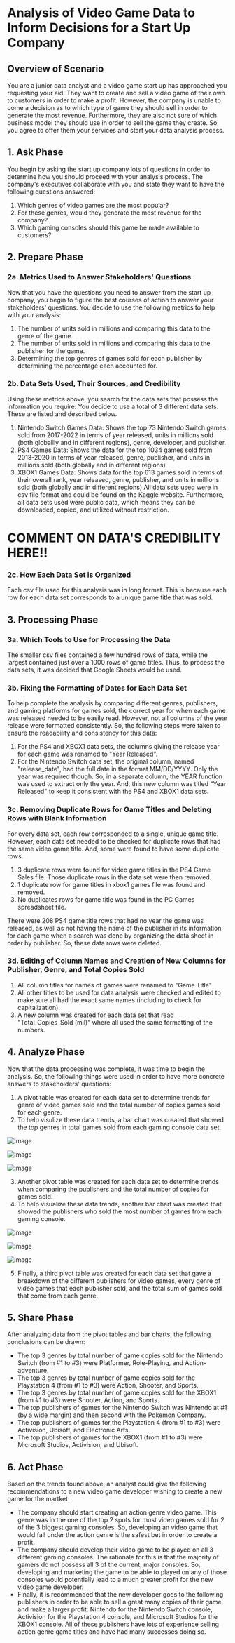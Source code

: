 # Analysis of Video Game Data to Inform Decisions for a Start Up Company
## Overview of Scenario
You are a junior data analyst and a video game start up has approached you requesting your aid. They want to create and sell a video game of their own to customers in order to make a profit. However, the company is unable to come a decision as to which type of game they should sell in order to generate the most revenue. Furthermore, they are also not sure of which business model they should use in order to sell the game they create. So, you agree to offer them your services and start your data analysis process.
## 1. Ask Phase
You begin by asking the start up company lots of questions in order to determine how you should proceed with your analysis process. The company's executives collaborate with you and state they want to have the following questions answered:
1.	Which genres of video games are the most popular?
2.	For these genres, would they generate the most revenue for the company?
3.	Which gaming consoles should this game be made available to customers?
## 2. Prepare Phase
### 2a. Metrics Used to Answer Stakeholders' Questions
Now that you have the questions you need to answer from the start up company, you begin to figure the best courses of action to answer your stakeholders' questions. You decide to use the following metrics to help with your analysis:
1.	The number of units sold in millions and comparing this data to the genre of the game.
2.	The number of units sold in millions and comparing this data to the publisher for the game.
3.	Determining the top genres of games sold for each publisher by determining the percentage each accounted for.
### 2b. Data Sets Used, Their Sources, and Credibility
Using these metrics above, you search for the data sets that possess the information you require. You decide to use a total of 3 different data sets. These are listed and described below.
1.	Nintendo Switch Games Data: Shows the top 73 Nintendo Switch games sold from 2017-2022 in terms of year released, units in millions sold (both globallly and in different regions), genre, developer, and publisher.
2.	PS4 Games Data: Shows the data for the top 1034 games sold from 2013-2020 in terms of year released, genre, publisher, and units in millions sold (both globally and in different regions)
3.	XBOX1 Games Data: Shows data for the top 613 games sold in terms of their overall rank, year released, genre, publisher, and units in millions sold (both globally and in different regions)
All data sets used were in csv file format and could be found on the Kaggle website. Furthermore, all data sets used were public data, which means they can be downloaded, copied, and utilized without restriction.

# COMMENT ON DATA'S CREDIBILITY HERE!!

### 2c. How Each Data Set is Organized
Each csv file used for this analysis was in long format. This is because each row for each data set corresponds to a unique game title that was sold.
## 3. Processing Phase
### 3a. Which Tools to Use for Processing the Data
The smaller csv files contained a few hundred rows of data, while the largest contained just over a 1000 rows of game titles. Thus, to process the data sets, it was decided that Google Sheets would be used.
### 3b. Fixing the Formatting of Dates for Each Data Set
To help complete the analysis by comparing different genres, publishers, and gaming platforms for games sold, the correct year for when each game was released needed to be easily read. However, not all columns of the year release were formatted consistently. So, the following steps were taken to ensure the readability and consistency for this data:
1.	For the PS4 and XBOX1 data sets, the columns giving the release year for each game was renamed to "Year Released".
2.	For the Nintendo Switch data set, the original column, named "release_date", had the full date in the format MM/DD/YYYY. Only the year was required though. So, in a separate column, the YEAR function was used to extract only the year. And, this new column was titled "Year Released" to keep it consistent with the PS4 and XBOX1 data sets.
### 3c. Removing Duplicate Rows for Game Titles and Deleting Rows with Blank Information
For every data set, each row corresponded to a single, unique game title. However, each data set needed to be checked for duplicate rows that had the same video game title. And, some were found to have some duplicate rows. 
1. 3 duplicate rows were found for video game titles in the PS4 Game Sales file. Those duplicate rows in the data set were then removed.
2. 1 duplicate row for game titles in xbox1 games file was found and removed.
3. No duplicates rows for game title was found in the PC Games spreadsheet file.

There were 208 PS4 game title rows that had no year the game was released, as well as not having the name of the publisher in its information for each game when a search was done by organizing the data sheet in order by publisher. So, these data rows were deleted. 

### 3d. Editing of Column Names and Creation of New Columns for Publisher, Genre, and Total Copies Sold
1.	All column titles for names of games were renamed to "Game Title"
2.	All other titles to be used for data analysis were checked and edited to make sure all had the exact same names (including to check for capitalization).
3.	A new column was created for each data set that read "Total_Copies_Sold (mil)" where all used the same formatting of the numbers.

## 4. Analyze Phase

Now that the data processing was complete, it was time to begin the analysis. So, the following things were used in order to have more concrete answers to stakeholders' questions:

1. A pivot table was created for each data set to determine trends for genre of video games sold and the total number of copies games sold for each genre.
2. To help visulize these data trends, a bar chart was created that showed the top genres in total games sold from each gaming console data set.

![image](https://github.com/nightowl8908/Data-Analysis-Portfolio/assets/146215343/6fb78b89-7797-4b5b-8629-8c26565ed13a)

![image](https://github.com/nightowl8908/Data-Analysis-Portfolio/assets/146215343/8f7cef6f-fb02-41b6-92dc-4c3206d2b9d0)

![image](https://github.com/nightowl8908/Data-Analysis-Portfolio/assets/146215343/93cbfd09-473a-4fd7-a38f-1fc6f80ebf82)

3. Another pivot table was created for each data set to determine trends when comparing the publishers and the total number of copies for games sold.
4. To help visualize these data trends, another bar chart was created that showed the publishers who sold the most number of games from each gaming console.

![image](https://github.com/nightowl8908/Data-Analysis-Portfolio/assets/146215343/867190cc-950a-445e-8e63-755b0261030a)

![image](https://github.com/nightowl8908/Data-Analysis-Portfolio/assets/146215343/f252f503-3440-49e3-be59-19d8d5b206c5)

![image](https://github.com/nightowl8908/Data-Analysis-Portfolio/assets/146215343/241a911e-c4bb-4226-8ca7-9744fab266bd)
   
5. Finally, a third pivot table was created for each data set that gave a breakdown of the different publishers for video games, every genre of video games that each publisher sold, and the total sum of games sold that come from each genre. 

## 5. Share Phase 
After analyzing data from the pivot tables and bar charts, the following conclusions can be drawn:

- The top 3 genres by total number of game copies sold for the Nintendo Switch (from #1 to #3) were Platformer, Role-Playing, and Action-adventure.
- The top 3 genres by total number of game copies sold for the Playstation 4 (from #1 to #3) were Action, Shooter, and Sports.  
- The top 3 genres by total number of game copies sold for the XBOX1 (from #1 to #3) were Shooter, Action, and Sports.
- The top publishers of games for the Nintendo Switch was Nintendo at #1 (by a wide margin) and then second with the Pokemon Company.
- The top publishers of games for the Playstation 4 (from #1 to #3) were Activision, Ubisoft, and Electronic Arts.
- The top publishers of games for the XBOX1 (from #1 to #3) were Microsoft Studios, Activision, and Ubisoft.

## 6. Act Phase

Based on the trends found above, an analyst could give the following recommendations to a new video game developer wishing to create a new game for the martket:

- The company should start creating an action genre video game. This genre was in the one of the top 2 spots for most video games sold for 2 of the 3 biggest gaming consoles. So, developing an video game that would fall under the action genre is the safest bet in order to create a profit.
- The company should develop their video game to be played on all 3 different gaming consoles. The rationale for this is that the majority of gamers do not possess all 3 of the current, major consoles. So, developing and marketing the game to be able to played on any of those consoles would potentially lead to a much greater profit for the new video game developer.
- Finally, it is recommended that the new developer goes to the following publishers in order to be able to sell a great many copies of their game and make a larger profit: Nintendo for the Nintendo Switch console, Activision for the Playstation 4 console, and Microsoft Studios for the XBOX1 console. All of these publishers have lots of experience selling action genre game titles and have had many successes doing so.   

